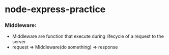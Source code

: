 # node-express-practice

### Middleware:

- Middleware are function that execute during lifecycle of a request to the server.
- request => Middleware(do something) => response
